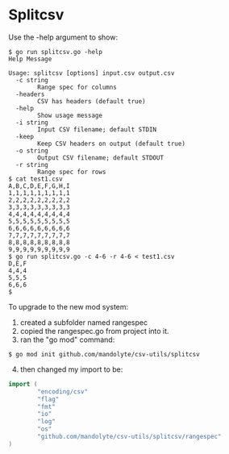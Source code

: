 # Splitcsv
Use the -help argument to show:
```
$ go run splitcsv.go -help
Help Message

Usage: splitcsv [options] input.csv output.csv
  -c string
    	Range spec for columns
  -headers
    	CSV has headers (default true)
  -help
    	Show usage message
  -i string
    	Input CSV filename; default STDIN
  -keep
    	Keep CSV headers on output (default true)
  -o string
    	Output CSV filename; default STDOUT
  -r string
    	Range spec for rows
$ cat test1.csv
A,B,C,D,E,F,G,H,I
1,1,1,1,1,1,1,1,1
2,2,2,2,2,2,2,2,2
3,3,3,3,3,3,3,3,3
4,4,4,4,4,4,4,4,4
5,5,5,5,5,5,5,5,5
6,6,6,6,6,6,6,6,6
7,7,7,7,7,7,7,7,7
8,8,8,8,8,8,8,8,8
9,9,9,9,9,9,9,9,9
$ go run splitcsv.go -c 4-6 -r 4-6 < test1.csv
D,E,F
4,4,4
5,5,5
6,6,6
$
```

To upgrade to the new mod system:

1. created a subfolder named rangespec
2. copied the rangespec.go from project into it.
3. ran the "go mod" command:
```
$ go mod init github.com/mandolyte/csv-utils/splitcsv
```
4. then changed my import to be:
```go
import (
        "encoding/csv"
        "flag"
        "fmt"
        "io"
        "log"
        "os"
        "github.com/mandolyte/csv-utils/splitcsv/rangespec"
)
```

